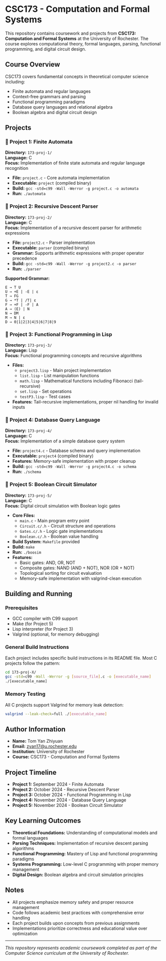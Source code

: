 # CSC173 - Computation and Formal Systems

This repository contains coursework and projects from **CSC173: Computation and Formal Systems** at the University of Rochester. The course explores computational theory, formal languages, parsing, functional programming, and digital circuit design.

## Course Overview

CSC173 covers fundamental concepts in theoretical computer science including:
- Finite automata and regular languages
- Context-free grammars and parsing
- Functional programming paradigms
- Database query languages and relational algebra
- Boolean algebra and digital circuit design

## Projects

### 📁 Project 1: Finite Automata
**Directory:** `173-proj-1/`  
**Language:** C  
**Focus:** Implementation of finite state automata and regular language recognition

- **File:** `project.c` - Core automata implementation
- **Executable:** `project` (compiled binary)
- **Build:** `gcc -std=c99 -Wall -Werror -g project.c -o automata`
- **Run:** `./automata`

### 📁 Project 2: Recursive Descent Parser
**Directory:** `173-proj-2/`  
**Language:** C  
**Focus:** Implementation of a recursive descent parser for arithmetic expressions

- **File:** `project2.c` - Parser implementation
- **Executable:** `parser` (compiled binary)
- **Grammar:** Supports arithmetic expressions with proper operator precedence
- **Build:** `gcc -std=c99 -Wall -Werror -g project2.c -o parser`
- **Run:** `./parser`

**Supported Grammar:**
```
E → T U
U → +E | -E | ε
T → FG
G → *T | /T| ε
F → +F | -F | A
A → (E) | N
N → DM
M → N | ε
D → 0|1|2|3|4|5|6|7|8|9
```

### 📁 Project 3: Functional Programming in Lisp
**Directory:** `173-proj-3/`  
**Language:** Lisp  
**Focus:** Functional programming concepts and recursive algorithms

- **Files:**
  - `project3.lisp` - Main project implementation
  - `list.lisp` - List manipulation functions
  - `math.lisp` - Mathematical functions including Fibonacci (tail-recursive)
  - `set.lisp` - Set operations
  - `testP3.lisp` - Test cases
- **Features:** Tail-recursive implementations, proper nil handling for invalid inputs

### 📁 Project 4: Database Query Language
**Directory:** `173-proj-4/`  
**Language:** C  
**Focus:** Implementation of a simple database query system

- **File:** `project4.c` - Database schema and query implementation
- **Executable:** `project4` (compiled binary)
- **Features:** Memory-safe implementation with proper cleanup
- **Build:** `gcc -std=c99 -Wall -Werror -g project4.c -o schema`
- **Run:** `./schema`

### 📁 Project 5: Boolean Circuit Simulator
**Directory:** `173-proj-5/`  
**Language:** C  
**Focus:** Digital circuit simulation with Boolean logic gates

- **Core Files:**
  - `main.c` - Main program entry point
  - `Circuit.c/.h` - Circuit structure and operations
  - `Gates.c/.h` - Logic gate implementations
  - `Boolean.c/.h` - Boolean value handling
- **Build System:** `Makefile` provided
- **Build:** `make`
- **Run:** `./boosim`
- **Features:**
  - Basic gates: AND, OR, NOT
  - Composite gates: NAND (AND + NOT), NOR (OR + NOT)
  - Topological sorting for circuit evaluation
  - Memory-safe implementation with valgrind-clean execution

## Building and Running

### Prerequisites
- GCC compiler with C99 support
- Make (for Project 5)
- Lisp interpreter (for Project 3)
- Valgrind (optional, for memory debugging)

### General Build Instructions
Each project includes specific build instructions in its README file. Most C projects follow the pattern:

```bash
cd 173-proj-X/
gcc -std=c99 -Wall -Werror -g [source_file].c -o [executable_name]
./[executable_name]
```

### Memory Testing
All C projects support Valgrind for memory leak detection:
```bash
valgrind --leak-check=full ./[executable_name]
```

## Author Information
- **Name:** Tom Yan Zhiyuan
- **Email:** zyan17@u.rochester.edu
- **Institution:** University of Rochester
- **Course:** CSC173 - Computation and Formal Systems

## Project Timeline
- **Project 1:** September 2024 - Finite Automata
- **Project 2:** October 2024 - Recursive Descent Parser  
- **Project 3:** October 2024 - Functional Programming in Lisp
- **Project 4:** November 2024 - Database Query Language
- **Project 5:** November 2024 - Boolean Circuit Simulator

## Key Learning Outcomes
- **Theoretical Foundations:** Understanding of computational models and formal languages
- **Parsing Techniques:** Implementation of recursive descent parsing algorithms
- **Functional Programming:** Mastery of Lisp and functional programming paradigms
- **Systems Programming:** Low-level C programming with proper memory management
- **Digital Design:** Boolean algebra and circuit simulation principles

## Notes
- All projects emphasize memory safety and proper resource management
- Code follows academic best practices with comprehensive error handling
- Each project builds upon concepts from previous assignments
- Implementations prioritize correctness and educational value over optimization

---
*This repository represents academic coursework completed as part of the Computer Science curriculum at the University of Rochester.*